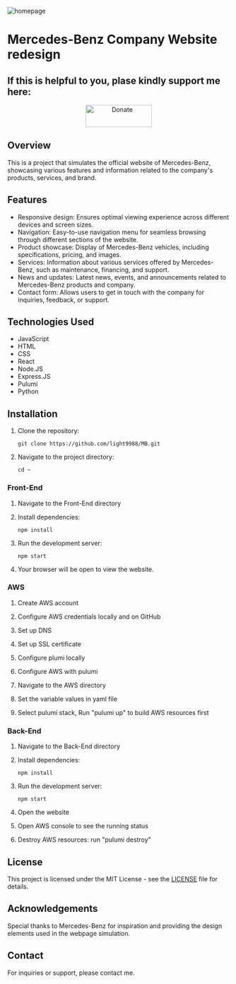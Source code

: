 ![homepage](mb/image/mb1.avif)
# Mercedes-Benz Company Website redesign

## If this is helpful to you, plase kindly support me here: 

<p align="center">
  <a href="https://venmo.com/u/lightandlight">
    <img src="https://img.shields.io/badge/Coffee❤️-ff69b4.svg" alt="Donate" width="150" height="50">
  </a>
</p>

## Overview
This is a project that simulates the official website of Mercedes-Benz, showcasing various features and information related to the company's products, services, and brand.

## Features
- Responsive design: Ensures optimal viewing experience across different devices and screen sizes.
- Navigation: Easy-to-use navigation menu for seamless browsing through different sections of the website.
- Product showcase: Display of Mercedes-Benz vehicles, including specifications, pricing, and images.
- Services: Information about various services offered by Mercedes-Benz, such as maintenance, financing, and support.
- News and updates: Latest news, events, and announcements related to Mercedes-Benz products and company.
- Contact form: Allows users to get in touch with the company for inquiries, feedback, or support.

## Technologies Used
- JavaScript
- HTML
- CSS
- React
- Node.JS 
- Express.JS 
- Pulumi
- Python

## Installation
1. Clone the repository:
   ```
   git clone https://github.com/light9988/MB.git
   ```
2. Navigate to the project directory:
   ```
   cd ~
   ```

### Front-End
1. Navigate to the Front-End directory

2. Install dependencies:
   ```
   npm install
   ```
3. Run the development server:
   ```
   npm start
   ```
4. Your browser will be open to view the website.

### AWS 
1. Create AWS account

2. Configure AWS credentials locally and on GitHub

3. Set up DNS

4. Set up SSL certificate

5. Configure plumi locally

6. Configure AWS with pulumi

7. Navigate to the AWS directory

8. Set the variable values in yaml file

9. Select pulumi stack, Run "pulumi up" to build AWS resources first

### Back-End 
1. Navigate to the Back-End directory

2. Install dependencies:
   ```
   npm install
   ```
3. Run the development server:
   ```
   npm start
   ```
4. Open the website

5. Open AWS console to see the running status

6. Destroy AWS resources: run "pulumi destroy"


## License
This project is licensed under the MIT License - see the [LICENSE](LICENSE) file for details.

## Acknowledgements
Special thanks to Mercedes-Benz for inspiration and providing the design elements used in the webpage simulation.

## Contact
For inquiries or support, please contact me.
